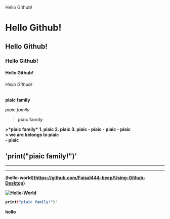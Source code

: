 Hello Github!
# Hello Github!
## Hello Github!
### Hello Github!
#### Hello Github!
###### Hello Github!

**piaic family**

*piaic family*
>**piaic family**
<b>
>*piaic family*
1. piaic
2. piaic
3. piaic
- piaic
- piaic
- piaic
<br>
> we are belongs to piaic
   <br>
    - piaic

  'print("piaic family!")'
  ---
  ---
  ---
  (hello-world)(https://github.com/Faisal444-beep/Using-Github-Desktop)

  ![Hello-World](https://scontent.fkhi2-3.fna.fbcdn.net/v/t39.30808-1/312350129_109481408633313_7750337823989601357_n.jpg?stp=dst-jpg_s200x200&_nc_cat=106&ccb=1-7&_nc_sid=f4b9fd&_nc_ohc=QlDXnWgzbPsQ7kNvgFj7FIu&_nc_ht=scontent.fkhi2-3.fna&oh=00_AYCmX5H9t91ypue1cEO_lm6o-PM7KxgEjn2-AluA8c-FuA&oe=66DE20AE)
  ```Bash
  print("piaic family!")'
```
~~hello~~